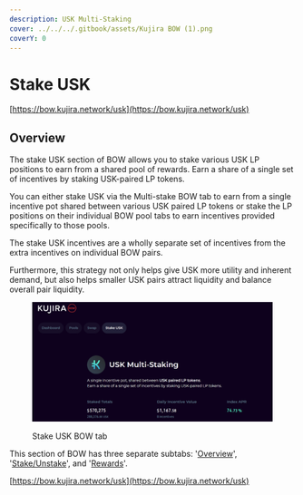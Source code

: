 ```yaml
---
description: USK Multi-Staking
cover: ../../../.gitbook/assets/Kujira BOW (1).png
coverY: 0
---
```


# Stake USK

[https://bow.kujira.network/usk](https://bow.kujira.network/usk)

## Overview

The stake USK section of BOW allows you to stake various USK LP positions to earn from a shared pool of rewards. Earn a share of a single set of incentives by staking USK-paired LP tokens.

You can either stake USK via the Multi-stake BOW tab to earn from a single incentive pot shared between various USK paired LP tokens or stake the LP positions on their individual BOW pool tabs to earn incentives provided specifically to those pools.&#x20;

The stake USK incentives are a wholly separate set of incentives from the extra incentives on individual BOW pairs.&#x20;

Furthermore, this strategy not only helps give USK more utility and inherent demand, but also helps smaller USK pairs attract liquidity and balance overall pair liquidity.

<figure><img src="../../../.gitbook/assets/image (3) (1).png" alt=""><figcaption><p>Stake USK BOW tab</p></figcaption></figure>

This section of BOW has three separate subtabs: '[Overview](overview.md)', '[Stake/Unstake](stake-unstake.md)', and '[Rewards](rewards.md)'.

[https://bow.kujira.network/usk](https://bow.kujira.network/usk)
